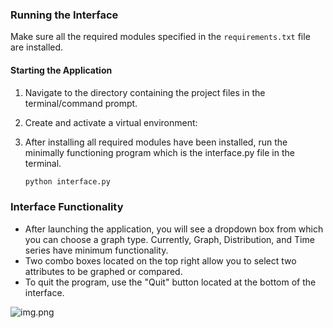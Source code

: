 ### Running the Interface

Make sure all the required modules specified in the `requirements.txt` file are installed.

#### Starting the Application

1. Navigate to the directory containing the project files in the terminal/command prompt.

2. Create and activate a virtual environment:

3. After installing all required modules have been installed, run the minimally functioning program 
which is the interface.py file in the terminal.
   ```bash
   python interface.py

### Interface Functionality

- After launching the application, you will see a dropdown box from which you can choose a graph type. Currently, Graph, Distribution, and Time series have minimum functionality.
- Two combo boxes located on the top right allow you to select two attributes to be graphed or compared.
- To quit the program, use the "Quit" button located at the bottom of the interface.

![img.png](img.png)